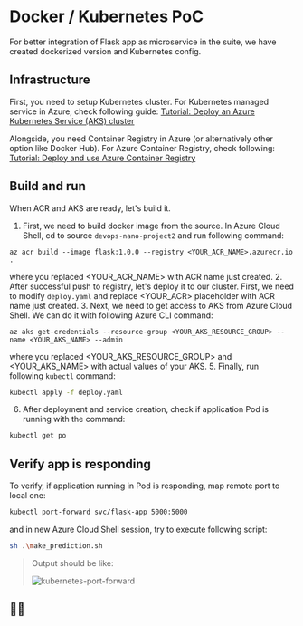 # Docker / Kubernetes PoC

For better integration of Flask app as microservice in the suite, we have created dockerized version and Kubernetes config.

## Infrastructure

First, you need to setup Kubernetes cluster. For Kubernetes managed service in Azure, check following guide: 
[Tutorial: Deploy an Azure Kubernetes Service (AKS) cluster](https://docs.microsoft.com/en-us/azure/aks/tutorial-kubernetes-deploy-cluster)

Alongside, you need Container Registry in Azure (or alternatively other option like Docker Hub). For Azure Container Registry, check following:
[Tutorial: Deploy and use Azure Container Registry](https://docs.microsoft.com/en-us/azure/aks/tutorial-kubernetes-prepare-acr)

## Build and run

When ACR and AKS are ready, let's build it.

1. First, we need to build docker image from the source. In Azure Cloud Shell, cd to source `devops-nano-project2` and run following command:
```azurecli
az acr build --image flask:1.0.0 --registry <YOUR_ACR_NAME>.azurecr.io .
```
where you replaced <YOUR_ACR_NAME> with ACR name just created.
2. After successful push to registry, let's deploy it to our cluster. First, we need to modify `deploy.yaml` and replace <YOUR_ACR> placeholder with ACR name just created. 
3. Next, we need to get access to AKS from Azure Cloud Shell. We can do it with following Azure CLI command:
```azurecli
az aks get-credentials --resource-group <YOUR_AKS_RESOURCE_GROUP> --name <YOUR_AKS_NAME> --admin
```
where you replaced <YOUR_AKS_RESOURCE_GROUP> and <YOUR_AKS_NAME> with actual values of your AKS.
5. Finally, run following `kubectl` command:
```sh
kubectl apply -f deploy.yaml
```
6. After deployment and service creation, check if application Pod is running with the command:
```sh
kubectl get po
```

## Verify app is responding

To verify, if application running in Pod is responding, map remote port to local one:
```sh
kubectl port-forward svc/flask-app 5000:5000
```
and in new Azure Cloud Shell session, try to execute following script:
```sh
sh .\make_prediction.sh
```

> Output should be like:
>
> ![kubernetes-port-forward](https://user-images.githubusercontent.com/9935013/113152152-1dc0dc80-9236-11eb-94af-1867c76ed1c7.png)

## 🎉👏
